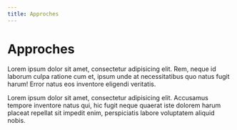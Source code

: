 ```yaml
---
title: Approches
---
```


# Approches

Lorem ipsum dolor sit amet, consectetur adipisicing elit. Rem, neque id laborum culpa ratione cum et, ipsum unde at necessitatibus quo natus fugit harum! Error natus eos inventore eligendi veritatis.

Lorem ipsum dolor sit amet, consectetur adipisicing elit. Accusamus tempore inventore natus qui, hic fugit neque quaerat iste dolorem harum placeat repellat sit impedit enim, perspiciatis labore voluptatem aliquid nobis.